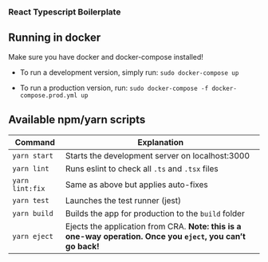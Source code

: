 ### React Typescript Boilerplate

## Running in docker

Make sure you have docker and docker-compose installed!

- To run a development version, simply run: `sudo docker-compose up`

- To run a production version, run: `sudo docker-compose -f docker-compose.prod.yml up`

## Available npm/yarn scripts

| Command         | Explanation                                                                                                  |
| --------------- | ------------------------------------------------------------------------------------------------------------ |
| `yarn start`    | Starts the development server on localhost:3000                                                              |
| `yarn lint`     | Runs eslint to check all `.ts` and `.tsx` files                                                              |
| `yarn lint:fix` | Same as above but applies auto-fixes                                                                         |
| `yarn test`     | Launches the test runner (jest)                                                                              |
| `yarn build`    | Builds the app for production to the `build` folder                                                          |
| `yarn eject`    | Ejects the application from CRA. **Note: this is a one-way operation. Once you `eject`, you can’t go back!** |
